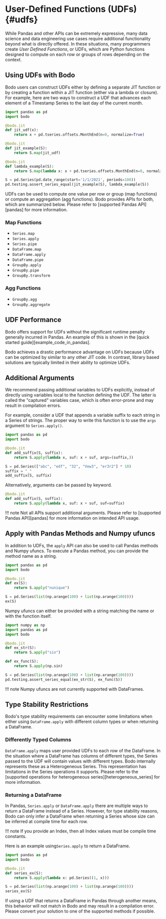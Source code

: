 # User-Defined Functions (UDFs) {#udfs}

While Pandas and other APIs can be extremely expressive, many data
science and data engineering use cases require additional functionality
beyond what is directly offered. In these situations, many programmers
create *User Defined Functions*, or UDFs, which are Python
functions designed to compute on each row or groups of rows depending on
the context.

## Using UDFs with Bodo

Bodo users can construct UDFs either by defining a separate JIT function
or by creating a function within a JIT function (either via a lambda or
closure). For example, here are two ways to construct a UDF that
advances each element of a Timestamp Series to the last day of the
current month.

```py
import pandas as pd
import bodo

@bodo.jit
def jit_udf(x):
    return x + pd.tseries.offsets.MonthEnd(n=0, normalize=True)

@bodo.jit
def jit_example(S):
    return S.map(jit_udf)

@bodo.jit
def lambda_example(S):
    return S.map(lambda x: x + pd.tseries.offsets.MonthEnd(n=0, normalize=True))

S = pd.Series(pd.date_range(start='1/1/2021', periods=100))
pd.testing.assert_series_equal(jit_example(S), lambda_example(S))
```

UDFs can be used to compute one value per row or group (map functions)
or compute an aggregation (agg functions). Bodo provides APIs for both,
which are summarized below. Please refer to
[supported Pandas API][pandas] for more
information.

### Map Functions

- `Series.map`
- `Series.apply`
- `Series.pipe`
- `DataFrame.map`
- `DataFrame.apply`
- `DataFrame.pipe`
- `GroupBy.apply`
- `GroupBy.pipe`
- `GroupBy.transform`

### Agg Functions

- `GroupBy.agg`
- `GroupBy.aggregate`

## UDF Performance

Bodo offers support for UDFs without the significant runtime penalty
generally incurred in Pandas. An example of this is shown in the
[quick started guide][example_code_in_pandas].

Bodo achieves a drastic performance advantage on UDFs because UDFs can
be optimized by similar to any other JIT code. In contrast, library
based solutions are typically limited in their ability to optimize UDFs.

## Additional Arguments

We recommend passing additional variables to UDFs explicitly, instead of
directly using variables local to the function defining the UDF. The
latter is called the "captured" variables case, which is often
error-prone and may result in compilation errors.

For example, consider a UDF that appends a variable suffix to each
string in a Series of strings. The proper way to write this function is
to use the `args` argument to `Series.apply()`.

```py
import pandas as pd
import bodo

@bodo.jit
def add_suffix(S, suffix):
    return S.apply(lambda x, suf: x + suf, args=(suffix,))

S = pd.Series(["abc", "edf", "32", "Vew3", "er3r2"] * 10)
suffix = "_"
add_suffix(S, suffix)
```

Alternatively, arguments can be passed by keyword.

```py
@bodo.jit
def add_suffix(S, suffix):
    return S.apply(lambda x, suf: x + suf, suf=suffix)
```

!!! note
Not all APIs support additional arguments. Please refer to
[supported Pandas API][pandas] for more
information on intended API usage.

## Apply with Pandas Methods and Numpy ufuncs

In addition to UDFs, the `apply` API can also be used to call Pandas
methods and Numpy ufuncs. To execute a Pandas method, you can provide
the method name as a string.

```py
import pandas as pd
import bodo

@bodo.jit
def ex(S):
    return S.apply("nunique")

S = pd.Series(list(np.arange(100) + list(np.arange(100))))
ex(S)
```

Numpy ufuncs can either be provided with a string matching the name or
with the function itself.

```py
import numpy as np
import pandas as pd
import bodo

@bodo.jit
def ex_str(S):
    return S.apply("sin")

def ex_func(S):
    return S.apply(np.sin)

S = pd.Series(list(np.arange(100) + list(np.arange(100))))
pd.testing.assert_series_equal(ex_str(S), ex_func(S))
```

!!! note
Numpy ufuncs are not currently supported with DataFrames.

## Type Stability Restrictions

Bodo's type stability requirements can encounter some limitations when
either using `DataFrame.apply` with different column types or when
returning a DataFrame.

### Differently Typed Columns

`DataFrame.apply` maps user provided UDFs to each row of the DataFrame.
In the situation where a DataFrame has columns of different types, the
Series passed to the UDF will contain values with different types. Bodo
internally represents these as a Heterogeneous Series. This
representation has limitations in the Series operations it supports.
Please refer to the [supported operations for heterogeneous series][heterogeneous_series] for
more information.

### Returning a DataFrame

In Pandas, `Series.apply` or `DataFrame.apply` there are multiple ways
to return a DataFrame instead of a Series. However, for type stability
reasons, Bodo can only infer a DataFrame when returning a Series whose
size can be inferred at compile time for each row.

!!! note
If you provide an Index, then all Index values must be compile time
constants.

Here is an example using`Series.apply` to return a DataFrame.

```py
import pandas as pd
import bodo

@bodo.jit
def series_ex(S):
    return S.apply(lambda x: pd.Series((1, x)))

S = pd.Series(list(np.arange(100) + list(np.arange(100))))
series_ex(S)
```

If using a UDF that returns a DataFrame in Pandas through another means,
this behavior will not match in Bodo and may result in a compilation
error. Please convert your solution to one of the supported methods if
possible.
